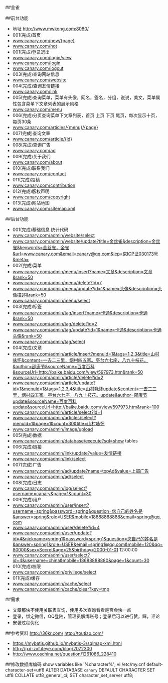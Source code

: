 ##金雀

##前台功能
- 地址 http://www.mwkong.com:8080/
- 001(完成)首页
- www.canary.com/new/{page}
- www.canary.com/hot
- 001(完成)登录退出
- www.canary.com/login/view
- www.canary.com/login
- www.canary.com/logout
- 003(完成)查询网站信息
- www.canary.com/website
- 004(完成)查询友情链接
- www.canary.com/link
- 005(完成)查询菜单，菜单有头像，网名，签名，分组，说说，美文，菜单属性包含菜单下文章列表的展示风格
- www.canary.com/menu
- 006(完成)分页查询菜单下文章列表，首页 上页 下页 尾页，每次显示十页，每页30条
- www.canary.com/articles/{menu}/{page}
- 007(完成)查询文章
- www.canary.com/article/{id}
- 008(完成)查询广告
- www.canary.com/ad
- 009(完成)关于我们
- www.canary.com/about
- 010(完成)联系我们
- www.canary.com/contact
- 011(完成)投稿
- www.canary.com/contribution
- 012(完成)版权声明
- www.canary.com/copyright
- 013(完成)网站地图
- www.canary.com/sitemap.xml

##后台功能
- 001(完成)基础信息 统计代码
- www.canary.com/admin/website/select
- www.canary.com/admin/website/update?title=金丝雀&description=金丝雀&keywords=金丝雀，金雀&url=www.canary.com&email=canary@qq.com&icp=京ICP证030173号&meta=<script>console.log('website.script');</script>
- 002(完成)菜单
- www.canary.com/admin/menu/insert?name=文章&description=文章&rank=50
- www.canary.com/admin/menu/delete?id=7
- www.canary.com/admin/menu/update?id=1&name=头像&description=头像描述&rank=50
- www.canary.com/admin/menu/select
- 003(完成)标签
- www.canary.com/admin/tag/insert?name=卡通&description=卡通&rank=50
- www.canary.com/admin/tag/delete?id=2
- www.canary.com/admin/tag/update?id=1&name=卡通&description=卡通头像&rank=50
- www.canary.com/admin/tag/select
- 004(完成)文章
- www.canary.com/admin/article/insert?menuId=1&tags=1,2,3&title=山村咏怀&content=一去二三里，烟村四五家。亭台六七座，八九十枝花。&author=邵康节&sourceName=百度百科&sourceUrl=http://baike.baidu.com/view/597973.htm&rank=50
- www.canary.com/admin/article/delete?id=2
- www.canary.com/admin/article/update?id=1&menuId=1&tags=1,2,3,4&title=山村咏怀update&content=一去二三里，烟村四五家。亭台六七座，八九十枝花。update&author=邵康节update&sourceName=百度百科update&sourceUrl=http://baike.baidu.com/view/597973.htm&rank=100
- www.canary.com/admin/article/select?id=1
- www.canary.com/admin/articles/select?menuId=1&page=1&count=30&title=山村咏怀
- www.canary.com/admin/image/upload
- 005(完成)数据
- www.canary.com/admin/database/execute?sql=show tables
- 006(完成)链接
- www.canary.com/admin/link/update?value=友情链接
- www.canary.com/admin/link/select
- 007(完成)广告
- www.canary.com/admin/ad/update?name=topAd&value=上部广告
- www.canary.com/admin/ad/select
- 008(完成)日志
- www.canary.com/admin/log/select?username=canary&page=1&count=30
- 009(完成)用户
- www.canary.com/admin/user/insert?username=spring&password=spring&question=您自己的姓名是&answer=spring&role=USER&mobile=18688888888&email=spring@qq.com
- www.canary.com/admin/user/delete?id=4
- www.canary.com/admin/user/update?id=4&nickname=spring1&password=spring1&question=您自己的姓名是&answer=spring1&role=USER&email=spring1@qq.com&mobile=120&qq=80000&sex=Secret&age=25&birthday=2000-01-01 12:00:00
- www.canary.com/admin/user/select?id=4&username=china&mobile=18688888880&page=1&count=30
- 010(完成)权限
- www.canary.com/admin/privilege/select
- 011(完成)缓存
- www.canary.com/admin/cache/select
- www.canary.com/admin/cache/clear?key=tmp

##需求
- 文章那块不使用关联表查询，使用多次查询看看是否会快一点
- 登录，绑定微信，QQ登陆，管理员解绑账号；登录后可以进行赞，踩，评论
- 安装过程优化

##参考资料
http://36kr.com/
http://toutiao.com/
- https://mybatis.github.io/mybatis-3/sqlmap-xml.html
- http://jxd-zxf.iteye.com/blog/2072300
- http://www.oschina.net/question/1261086_228410

##修改数据库编码
show variables like '%character%';
vi /etc/my.cnf default-character-set=utf8
ALTER DATABASE `canary` DEFAULT CHARACTER SET utf8 COLLATE utf8_general_ci;
SET character_set_server utf8;